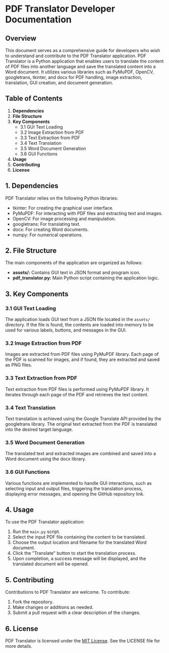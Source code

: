 # PDF Translator Developer Documentation



## Overview
This document serves as a comprehensive guide for developers who wish to understand and contribute to the PDF Translator application. PDF Translator is a Python application that enables users to translate the content of PDF files into another language and save the translated content into a Word document. It utilizes various libraries such as PyMuPDF, OpenCV, googletrans, tkinter, and docx for PDF handling, image extraction, translation, GUI creation, and document generation.

## Table of Contents
1. **Dependencies**
2. **File Structure**
3. **Key Components**
    - 3.1 GUI Text Loading
    - 3.2 Image Extraction from PDF
    - 3.3 Text Extraction from PDF
    - 3.4 Text Translation
    - 3.5 Word Document Generation
    - 3.6 GUI Functions
4. **Usage**
5. **Contributing**
6. **License**

## 1. Dependencies
PDF Translator relies on the following Python libraries:
- tkinter: For creating the graphical user interface.
- PyMuPDF: For interacting with PDF files and extracting text and images.
- OpenCV: For image processing and manipulation.
- googletrans: For translating text.
- docx: For creating Word documents.
- numpy: For numerical operations.

## 2. File Structure
The main components of the application are organized as follows:
- **assets/:** Contains GUI text in JSON format and program icon.
- **pdf_translator.py:** Main Python script containing the application logic.

## 3. Key Components

### 3.1 GUI Text Loading
The application loads GUI text from a JSON file located in the `assets/` directory. If the file is found, the contents are loaded into memory to be used for various labels, buttons, and messages in the GUI.

### 3.2 Image Extraction from PDF
Images are extracted from PDF files using PyMuPDF library. Each page of the PDF is scanned for images, and if found, they are extracted and saved as PNG files.

### 3.3 Text Extraction from PDF
Text extraction from PDF files is performed using PyMuPDF library. It iterates through each page of the PDF and retrieves the text content.

### 3.4 Text Translation
Text translation is achieved using the Google Translate API provided by the googletrans library. The original text extracted from the PDF is translated into the desired target language.

### 3.5 Word Document Generation
The translated text and extracted images are combined and saved into a Word document using the docx library.

### 3.6 GUI Functions
Various functions are implemented to handle GUI interactions, such as selecting input and output files, triggering the translation process, displaying error messages, and opening the GitHub repository link.

## 4. Usage
To use the PDF Translator application:
1. Run the `main.py` script.
2. Select the input PDF file containing the content to be translated.
3. Choose the output location and filename for the translated Word document.
4. Click the "Translate" button to start the translation process.
5. Upon completion, a success message will be displayed, and the translated document will be opened.

## 5. Contributing
Contributions to PDF Translator are welcome. To contribute:
1. Fork the repository.
2. Make changes or additions as needed.
3. Submit a pull request with a clear description of the changes.

## 6. License
PDF Translator is licensed under the [MIT License](https://opensource.org/licenses/MIT). See the LICENSE file for more details.
